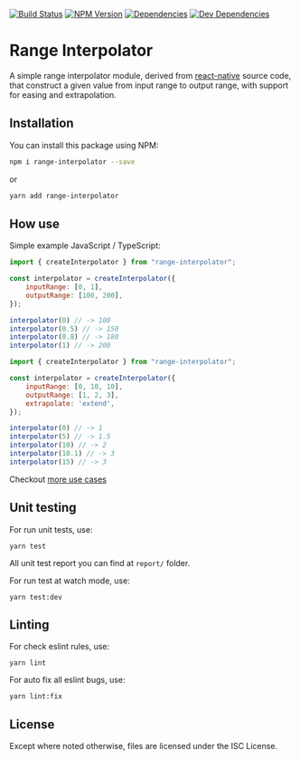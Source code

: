 [![Build Status](https://github.com/sourabhv/range-interpolator/actions/workflows/main.yml/badge.svg)](https://github.com/sourabhv/range-interpolator/actions/workflows/main.yml)
[![NPM Version](https://badge.fury.io/js/range-interpolator.svg)](https://badge.fury.io/js/range-interpolator)
[![Dependencies](https://status.david-dm.org/gh/sourabhv/range-interpolator.svg)](https://david-dm.org/sourabhv/range-interpolator)
[![Dev Dependencies](https://david-dm.org/sourabhv/range-interpolator/dev-status.svg)](https://david-dm.org/sourabhv/range-interpolator#info=devDependencies)

# Range Interpolator

A simple range interpolator module, derived from [react-native](https://github.com/facebook/react-native)
source code, that construct a given value from input range to output range, with support for easing and extrapolation.


## Installation

You can install this package using NPM:

```sh
npm i range-interpolator --save
```
or

```sh
yarn add range-interpolator
```

## How use

Simple example JavaScript / TypeScript:

```JavaScript
import { createInterpolator } from "range-interpolator";

const interpolator = createInterpolator({
    inputRange: [0, 1],
    outputRange: [100, 200],
});

interpolator(0) // -> 100
interpolator(0.5) // -> 150
interpolator(0.8) // -> 180
interpolator(1) // -> 200
```

```JavaScript
import { createInterpolator } from "range-interpolator";

const interpolator = createInterpolator({
    inputRange: [0, 10, 10],
    outputRange: [1, 2, 3],
    extrapolate: 'extend',
});

interpolator(0) // -> 1
interpolator(5) // -> 1.5
interpolator(10) // -> 2
interpolator(10.1) // -> 3
interpolator(15) // -> 3
```

Checkout [more use cases](src/range-interpolator.spec.ts)

## Unit testing

For run unit tests, use:

```
yarn test
```

All unit test report you can find at `report/` folder.

For run test at watch mode, use:

```
yarn test:dev
```


## Linting

For check eslint rules, use:

```
yarn lint
```

For auto fix all eslint bugs, use:

```
yarn lint:fix
```


## License
Except where noted otherwise, files are licensed under the ISC License.
